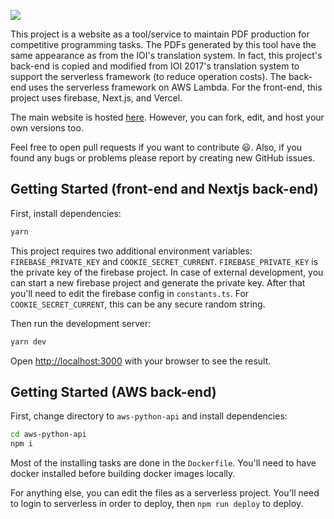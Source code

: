 ![](https://raw.githubusercontent.com/plumsirawit/task-pdf-writer/main/public/task-pdf-writer-banner.svg)

This project is a website as a tool/service to maintain PDF production for competitive programming tasks. The PDFs generated by this tool have the same appearance as from the IOI's translation system. In fact, this project's back-end is copied and modified from IOI 2017's translation system to support the serverless framework (to reduce operation costs). The back-end uses the serverless framework on AWS Lambda. For the front-end, this project uses firebase, Next.js, and Vercel.

The main website is hosted [here](https://pdf.graders.me/). However, you can fork, edit, and host your own versions too.

Feel free to open pull requests if you want to contribute 😃. Also, if you found any bugs or problems please report by creating new GitHub issues.

## Getting Started (front-end and Nextjs back-end)

First, install dependencies:

```bash
yarn
```

This project requires two additional environment variables: `FIREBASE_PRIVATE_KEY` and `COOKIE_SECRET_CURRENT`. `FIREBASE_PRIVATE_KEY` is the private key of the firebase project. In case of external development, you can start a new firebase project and generate the private key. After that you'll need to edit the firebase config in `constants.ts`. For `COOKIE_SECRET_CURRENT`, this can be any secure random string.

Then run the development server:

```bash
yarn dev
```

Open [http://localhost:3000](http://localhost:3000) with your browser to see the result.

## Getting Started (AWS back-end)

First, change directory to `aws-python-api` and install dependencies:

```bash
cd aws-python-api
npm i
```

Most of the installing tasks are done in the `Dockerfile`. You'll need to have docker installed before building docker images locally.

For anything else, you can edit the files as a serverless project. You'll need to login to serverless in order to deploy, then `npm run deploy` to deploy.
